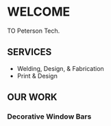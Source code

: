 # WELCOME

TO Peterson Tech.



## SERVICES

- Welding, Design, & Fabrication
- Print & Design



## OUR WORK



### Decorative Window Bars



